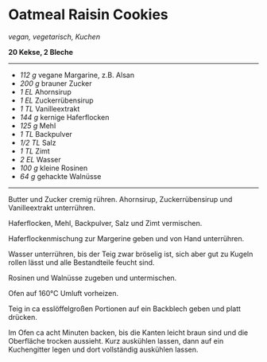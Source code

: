 # Oatmeal Raisin Cookies

*vegan, vegetarisch, Kuchen*

**20 Kekse, 2 Bleche**

---

- *112 g* vegane Margarine, z.B. Alsan
- *200 g* brauner Zucker
- *1 EL* Ahornsirup
- *1 EL* Zuckerrübensirup
- *1 TL* Vanilleextrakt
- *144 g* kernige Haferflocken
- *125 g* Mehl
- *1 TL* Backpulver
- *1/2 TL* Salz
- *1 TL* Zimt
- *2 EL* Wasser
- *100 g* kleine Rosinen
- *64 g* gehackte Walnüsse

---

Butter und Zucker cremig rühren. Ahornsirup, Zuckerrübensirup und Vanilleextrakt unterrühren.

Haferflocken, Mehl, Backpulver, Salz und Zimt vermischen.

Haferflockenmischung zur Margerine geben und von Hand unterrühren.

Wasser unterrühren, bis der Teig zwar bröselig ist, sich aber gut zu Kugeln rollen lässt und alle Bestandteile feucht sind.

Rosinen und Walnüsse zugeben und untermischen.

Ofen auf 160°C Umluft vorheizen.

Teig in ca esslöffelgroßen Portionen auf ein Backblech geben und platt drücken.

Im Ofen ca acht Minuten backen, bis die Kanten leicht braun sind und die Oberfläche trocken aussieht. Kurz auskühlen lassen, dann auf ein Kuchengitter legen und dort vollständig auskühlen lassen.
